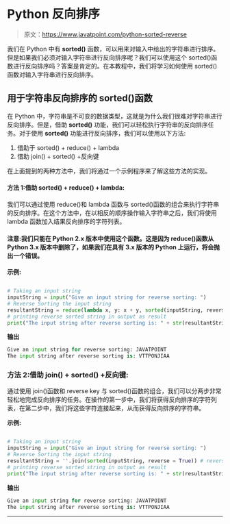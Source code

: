 # Python 反向排序

> 原文：<https://www.javatpoint.com/python-sorted-reverse>

我们在 Python 中有 **sorted()** 函数，可以用来对输入中给出的字符串进行排序。但是如果我们必须对输入字符串进行反向排序呢？我们可以使用这个 sorted()函数进行反向排序吗？答案是肯定的。在本教程中，我们将学习如何使用 sorted()函数对输入字符串进行反向排序。

## 用于字符串反向排序的 sorted()函数

在 Python 中，字符串是不可变的数据类型，这就是为什么我们很难对字符串进行反向排序。但是，借助 **sorted()** 功能，我们可以轻松执行字符串的反向排序任务。对于使用 **sorted()** 功能进行反向排序，我们可以使用以下方法:

1.  借助于 sorted() + reduce() + lambda
2.  借助 join() + sorted() +反向键

在上面提到的两种方法中，我们将通过一个示例程序来了解这些方法的实现。

#### 方法 1:借助 sorted() + reduce() + lambda:

我们可以通过使用 reduce()和 lambda 函数与 sorted()函数的组合来执行字符串的反向排序。在这个方法中，在以相反的顺序操作输入字符串之后，我们将使用 lambda 函数加入结果反向排序的字符列表。

#### 注意:我们只能在 Python 2.x 版本中使用这个函数。这是因为 reduce()函数从 Python 3.x 版本中删除了，如果我们在具有 3.x 版本的 Python 上运行，将会抛出一个错误。

**示例:**

```py

# Taking an input string
inputString = input("Give an input string for reverse sorting: ")
# Reverse Sorting the input string 
resultantString = reduce(lambda x, y: x + y, sorted(inputString, reverse = True)) # reverse sorting with using sorted() + reduce() + lambda function
# printing reverse sorted string in output as result
print("The input string after reverse sorting is: " + str(resultantString)) 

```

**输出**

```py
Give an input string for reverse sorting: JAVATPOINT
The input string after reverse sorting is: VTTPONJIAA

```

### 方法 2:借助 join() + sorted() +反向键:

通过使用 join()函数和 reverse key 与 sorted()函数的组合，我们可以分两步非常轻松地完成反向排序的任务。在操作的第一步中，我们将获得反向排序的字符列表，在第二步中，我们将这些字符连接起来，从而获得反向排序的字符串。

**示例:**

```py

# Taking an input string
inputString = input("Give an input string for reverse sorting: ")
# Reverse Sorting the input string 
resultantString = ''.join(sorted(inputString, reverse = True)) # reverse sorting with using sorted() + join() function with reverse key
# printing reverse sorted string in output as result
print("The input string after reverse sorting is: " + str(resultantString)) 

```

**输出**

```py
Give an input string for reverse sorting: JAVATPOINT
The input string after reverse sorting is: VTTPONJIAA

```

* * *